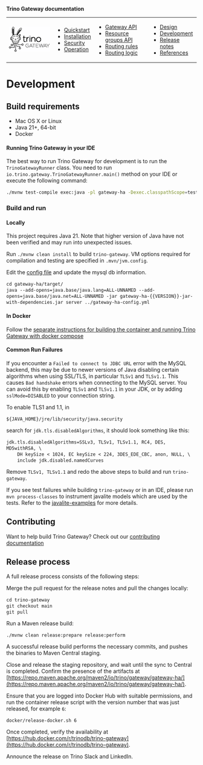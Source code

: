 **Trino Gateway documentation**

<table>
  <tr>
    <td>
      <img src="./assets/logos/trino-gateway-v.png"/>
    </td>
    <td>
      <ul>
        <li><a href="quickstart.md">Quickstart</a></li>
        <li><a href="installation.md">Installation</a></li>
        <li><a href="security.md">Security</a></li>
        <li><a href="operation.md">Operation</a></li>
      </ul>
    </td>
    <td>
      <ul>
        <li><a href="gateway-api.md">Gateway API</a></li>
        <li><a href="resource-groups-api.md">Resource groups API</a></li>
        <li><a href="routing-rules.md">Routing rules</a></li>
        <li><a href="routing-logic.md">Routing logic</a></li>
      </ul>
    </td>
    <td>
      <ul>
        <li><a href="design.md">Design</a></li>
        <li><a href="development.md">Development</a></li>
        <li><a href="release-notes.md">Release notes</a></li>
        <li><a href="references.md">References</a></li>
      </ul>
    </td>
  </tr>
</table>

# Development

## Build requirements

* Mac OS X or Linux
* Java 21+, 64-bit
* Docker

#### Running Trino Gateway in your IDE

The best way to run Trino Gateway for development is to run the
`TrinoGatewayRunner` class.
You need to run `io.trino.gateway.TrinoGatewayRunner.main()` method on your IDE
or execute the following command:

```sh
./mvnw test-compile exec:java -pl gateway-ha -Dexec.classpathScope=test -Dexec.mainClass="io.trino.gateway.TrinoGatewayRunner"
```

### Build and run

#### Locally

This project requires Java 21. Note that higher version of Java have not been
verified and may run into unexpected issues.

Run `./mvnw clean install` to build `trino-gateway`. VM options required for
compilation and testing are specified in `.mvn/jvm.config`.

Edit the [config file](/gateway-ha/gateway-ha-config.yml) and update the mysql
db information.

```
cd gateway-ha/target/
java --add-opens=java.base/java.lang=ALL-UNNAMED --add-opens=java.base/java.net=ALL-UNNAMED -jar gateway-ha-{{VERSION}}-jar-with-dependencies.jar server ../gateway-ha-config.yml
```

#### In Docker

Follow the [separate instructions for building the container and running Trino 
Gateway with docker compose](../docker/README.md)

#### Common Run Failures

If you encounter a `Failed to connect to JDBC URL` error with the MySQL backend,
this may be due to newer versions of Java disabling certain algorithms when
using SSL/TLS, in particular `TLSv1` and `TLSv1.1`. This causes `Bad handshake`
errors when connecting to the MySQL server. You can avoid this by enabling
`TLSv1` and `TLSv1.1` in your JDK, or by adding `sslMode=DISABLED` to your
connection string.

To enable TLS1 and 1.1, in

```
${JAVA_HOME}/jre/lib/security/java.security
```

search for `jdk.tls.disabledAlgorithms`, it should look something like this:

```
jdk.tls.disabledAlgorithms=SSLv3, TLSv1, TLSv1.1, RC4, DES, MD5withRSA, \
    DH keySize < 1024, EC keySize < 224, 3DES_EDE_CBC, anon, NULL, \
    include jdk.disabled.namedCurves
```

Remove `TLSv1, TLSv1.1` and redo the above steps to build and run
`trino-gateway`.

If you see test failures while building `trino-gateway` or in an IDE, please run
`mvn process-classes` to instrument javalite models which are used by the tests.
Refer to the
[javalite-examples](https://github.com/javalite/javalite-examples/tree/master/simple-example#instrumentation)
for more details.

## Contributing

Want to help build Trino Gateway? Check out our [contributing
documentation](../.github/CONTRIBUTING.md)


## Release process

A full release process consists of the following steps:

Merge the pull request for the release notes and pull the changes locally:

```shell
cd trino-gateway
git checkout main
git pull
```

Run a Maven release build:

```shell
./mvnw clean release:prepare release:perform
```

A successful release build performs the necessary commits, and pushes the
binaries to Maven Central staging.

Close and release the staging repository, and wait until the sync to Central is
completed. Confirm the presence of the artifacts at
[https://repo.maven.apache.org/maven2/io/trino/gateway/gateway-ha/](https://repo.maven.apache.org/maven2/io/trino/gateway/gateway-ha/).

Ensure that you are logged into Docker Hub  with suitable permissions, and run
the container release script with the version  number that was just released, 
for example `6`:

```shell
docker/release-docker.sh 6
```

Once completed, verify the availability at
[https://hub.docker.com/r/trinodb/trino-gateway](https://hub.docker.com/r/trinodb/trino-gateway).

Announce the release on Trino Slack and LinkedIn.
